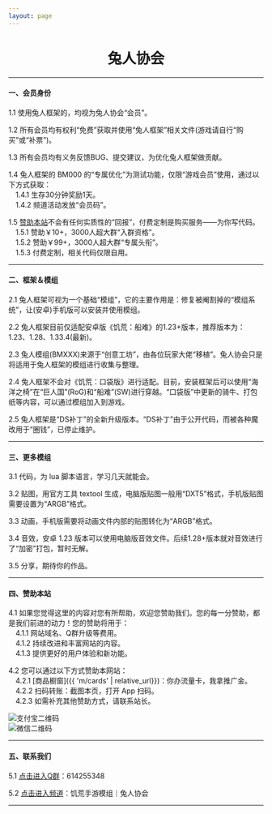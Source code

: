```yaml
---
layout: page
---
```


<h1 style="text-align:center;">兔人协会</h1>

---

#### 一、会员身份

1.1 使用兔人框架的，均视为兔人协会“会员”。  

1.2 所有会员均有权利“免费”获取并使用“兔人框架”相关文件(游戏请自行“购买”或“补票”)。  

1.3 所有会员均有义务反馈BUG、提交建议，为优化兔人框架做贡献。  

1.4 兔人框架的 BM000 的“专属优化”为测试功能，仅限“游戏会员”使用，通过以下方式获取：  
　1.4.1 生存30分钟奖励1天。  
　1.4.2 频道活动发放“会员码”。  

1.5 <a href="#四赞助本站">赞助本站</a>不会有任何实质性的“回报”，付费定制是购买服务——为你写代码。  
　1.5.1 赞助￥10+，3000人超大群“入群资格”。  
　1.5.2 赞助￥99+，3000人超大群“专属头衔”。  
　1.5.3 付费定制，相关代码仅限自用。  

---

#### 二、框架＆模组

2.1 兔人框架可视为一个基础“模组”，它的主要作用是：修复被阉割掉的“模组系统”，让(安卓)手机版可以安装并使用模组。  

2.2 兔人框架目前仅适配安卓版《饥荒：船难》的1.23+版本，推荐版本为：1.23、1.28、1.33.4(最新)。  

2.3 兔人模组(BMXXX)来源于“创意工坊”，由各位玩家大佬“移植”。兔人协会只是将适用于兔人框架的模组进行收集与整理。  

2.4 兔人框架不会对《饥荒：口袋版》进行适配。目前，安装框架后可以使用“海洋之椅”在“巨人国”(RoG)和“船难”(SW)进行穿越。“口袋版”中更新的骑牛、打包纸等内容，可以通过模组加入到游戏。  

2.5 兔人框架是“DS补丁”的全新升级版本。“DS补丁”由于公开代码，而被各种魔改用于“圈钱”，已停止维护。  

---

#### 三、更多模组

3.1 代码，为 lua 脚本语言，学习几天就能会。  

3.2 贴图，用官方工具 textool 生成，电脑版贴图一般用“DXT5”格式，手机版贴图需要设置为“ARGB”格式。  

3.3 动画，手机版需要将动画文件内部的贴图转化为“ARGB”格式。  

3.4 音效，安卓 1.23 版本可以使用电脑版音效文件。后续1.28+版本就对音效进行了“加密”打包，暂时无解。  

3.5 分享，期待你的作品。  

---

#### 四、赞助本站

4.1 如果您觉得这里的内容对您有所帮助，欢迎您赞助我们。您的每一分赞助，都是我们前进的动力！您的赞助将用于：  
　4.1.1 网站域名、Q群升级等费用。  
　4.1.2 持续改进和丰富网站的内容。  
　4.1.3 提供更好的用户体验和新功能。  

4.2 您可以通过以下方式赞助本网站：  
　4.2.1 [商品橱窗]({{ 'm/cards' | relative_url}})：你办流量卡，我拿推广金。  
　4.2.2 扫码转账：截图本页，打开 App 扫码。  
　4.2.3 如需补充其他赞助方式，请联系站长。  
<div class="donation">
  <div class="qr-container">
    <div class="qrcode">
      <img src="{{ '/assets/img/alipay-qrcode.png' | relative_url }}" alt="支付宝二维码" />
    </div>
    <div class="qrcode">
      <img src="{{ '/assets/img/wechat-qrcode.png' | relative_url }}" alt="微信二维码" />
    </div>
  </div>
</div>

---

#### 五、联系我们

5.1 [点击进入Q群](https://jq.qq.com/?k=5WukPKv)：614255348

5.2 [点击进入频道](https://qun.qq.com/qqweb/qunpro/share?inviteCode=2l2COvdUN0S)：饥荒手游模组｜兔人协会

---

